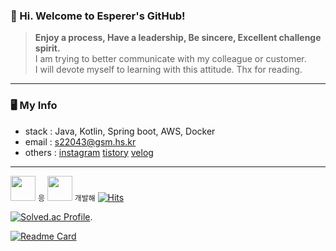 ### 👋 Hi. Welcome to Esperer's GitHub! 

> **Enjoy a process, Have a leadership, Be sincere, Excellent challenge spirit.**  
> I am trying to better communicate with my colleague or customer.  
> I will devote myself to learning with this attitude. Thx for reading.

---

### 🖥 My Info
- stack : Java, Kotlin, Spring boot, AWS, Docker
- email : s22043@gsm.hs.kr
- others : [instagram](https://www.instagram.com/k_.hm/) [tistory](https://esperer.tistory.com/) [velog](https://velog.io/@hope0206)

---


<img src="https://media.discordapp.net/attachments/902816680491773952/1093347625916444793/68747470733a2f2f63756c746f667468657061727479706172726f742e636f6d2f706172726f74732f68642f6c6170746f705f706172726f742e676966.gif" width="40" height="40" /> `응` <img src="https://noticon-static.tammolo.com/dgggcrkxq/image/upload/v1580888106/noticon/owcvyw4dggdylen2ql5w.gif" width="40" height="40" /> `개발해`  [![Hits](https://hits.seeyoufarm.com/api/count/incr/badge.svg?url=https://github.com/esperar&count_bg=%239576FF&title_bg=%23555555&icon=kotlin.svg&icon_color=%23E7E7E7&title=hits&edge_flat=false)](https://hits.seeyoufarm.com)

[![Solved.ac Profile](http://mazassumnida.wtf/api/v2/generate_badge?boj=huemang)](https://solved.ac/huemang/). 

[![Readme Card](https://github-readme-stats.vercel.app/api/pin/?username=esperar&repo=MyTIL)](https://github.com/esperar/MyTIL)
